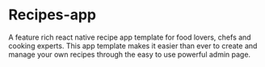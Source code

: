 # Recipes-app
A feature rich react native recipe app template for food lovers, chefs and cooking experts. This app template makes it easier than ever to create and manage your own recipes through the easy to use powerful admin page.
